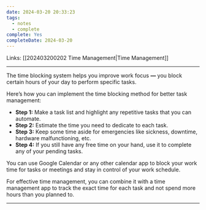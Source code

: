 ```yaml
---
date: 2024-03-20 20:33:23
tags:
  - notes
  - complete
complete: Yes
completeDate: 2024-03-20
---
```

Links: [[202403200202 Time Management|Time Management]]

---
The time blocking system helps you improve work focus **—** you block certain hours of your day to perform specific tasks. 

Here’s how you can implement the time blocking method for better task management:

- **Step 1:** Make a task list and highlight any repetitive tasks that you can automate. 
- **Step 2:** Estimate the time you need to dedicate to each task.
- **Step 3:** Keep some time aside for emergencies like sickness, downtime, hardware malfunctioning, etc.
- **Step 4:** If you still have any free time on your hand, use it to complete any of your pending tasks. 

You can use Google Calendar or any other calendar app to block your work time for tasks or meetings and stay in control of your work schedule. 

For effective time management, you can combine it with a time management app to track the exact time for each task and not spend more hours than you planned to.

---
